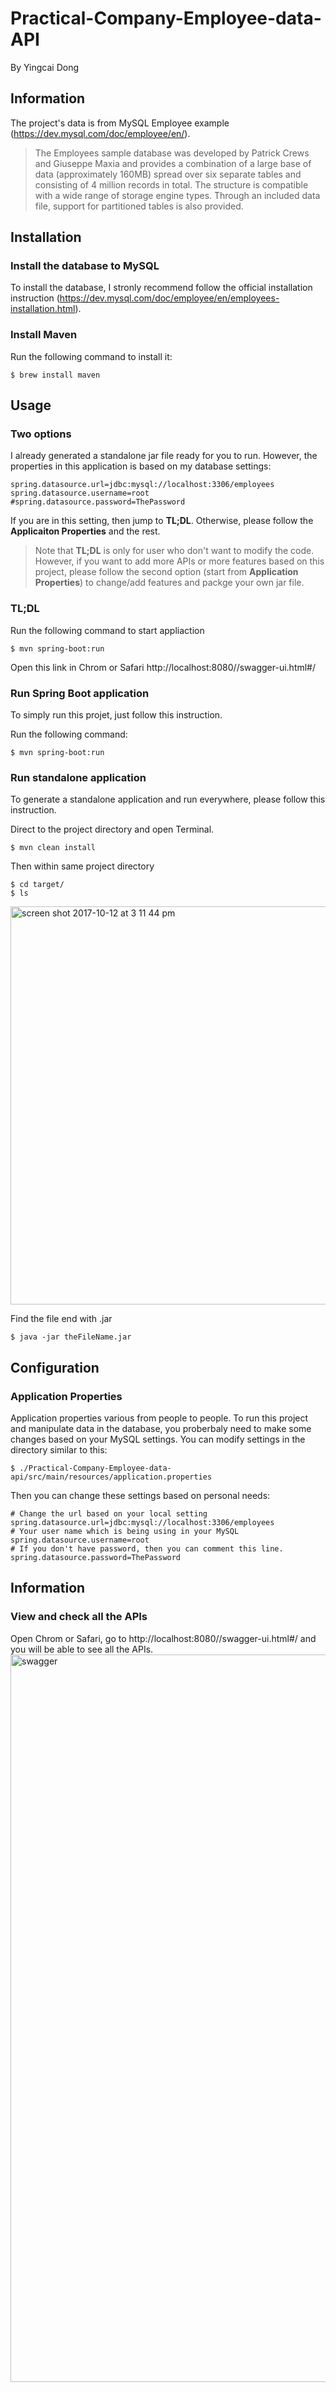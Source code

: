# Practical-Company-Employee-data-API
By Yingcai Dong

## Information
The project's data is from MySQL Employee example (https://dev.mysql.com/doc/employee/en/).
>The Employees sample database was developed by Patrick Crews and Giuseppe Maxia and provides a combination of a large base of data (approximately 160MB) spread over six separate tables and consisting of 4 million records in total. The structure is compatible with a wide range of storage engine types. Through an included data file, support for partitioned tables is also provided.

## Installation
### Install the database to MySQL
To install the database, I stronly recommend follow the official installation instruction (https://dev.mysql.com/doc/employee/en/employees-installation.html).

### Install Maven
Run the following command to install it:

`$ brew install maven`

## Usage
### Two options
I already generated a standalone jar file ready for you to run. However, the properties in this application is based on my database settings:
```
spring.datasource.url=jdbc:mysql://localhost:3306/employees
spring.datasource.username=root
#spring.datasource.password=ThePassword
```
If you are in this setting, then jump to **TL;DL**. Otherwise, please follow the **Applicaiton Properties** and the rest.
> Note that **TL;DL** is only for user who don't want to modify the code. However, if you want to add more APIs or more features based on this project, please follow the second option (start from **Application Properties**) to change/add features and packge your own jar file.

### TL;DL
Run the following command to start appliaction

`$ mvn spring-boot:run`

Open this link in Chrom or Safari http://localhost:8080//swagger-ui.html#/

### Run Spring Boot application
To simply run this projet, just follow this instruction.

Run the following command:

`$ mvn spring-boot:run`

### Run standalone application
To generate a standalone application and run everywhere, please follow this instruction.

Direct to the project directory and open Terminal.

`$ mvn clean install`

Then within same project directory
```
$ cd target/
$ ls
```
<img width="637" alt="screen shot 2017-10-12 at 3 11 44 pm" src="https://user-images.githubusercontent.com/22902303/31514599-20c1f4ee-af60-11e7-91e5-d46a91cefcc5.png">

Find the file end with .jar

`$ java -jar theFileName.jar`

## Configuration
### Application Properties
Application properties various from people to people. To run this project and manipulate data in the database, you proberbaly need to make some changes based on your MySQL settings. You can modify settings in the directory similar to this:

`$ ./Practical-Company-Employee-data-api/src/main/resources/application.properties`

Then you can change these settings based on personal needs:

```
# Change the url based on your local setting
spring.datasource.url=jdbc:mysql://localhost:3306/employees
# Your user name which is being using in your MySQL
spring.datasource.username=root
# If you don't have password, then you can comment this line.
spring.datasource.password=ThePassword
```

## Information
### View and check all the APIs
Open Chrom or Safari, go to http://localhost:8080//swagger-ui.html#/ and you will be able to see all the APIs.
<img width="1164" alt="swagger" src="https://user-images.githubusercontent.com/22902303/31514047-645ef46a-af5e-11e7-9a40-ca1d98322488.png">

